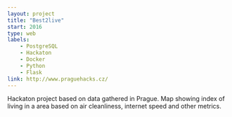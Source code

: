 ```yaml
---
layout: project
title: "Best2live"
start: 2016
type: web
labels:
    - PostgreSQL
    - Hackaton
    - Docker
    - Python
    - Flask
link: http://www.praguehacks.cz/
---
```

Hackaton project based on data gathered in Prague. Map showing index of 
living in a area based on air cleanliness, internet speed and other metrics. 
